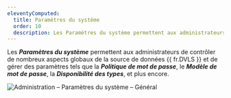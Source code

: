 ```yaml
---
eleventyComputed:
  title: Paramètres du système
  order: 10
  description: Les Paramètres du système permettent aux administrateurs de contrôler de nombreux aspects globaux de la source de données {{ fr.DVLS }} et de gérer des paramètres tels que la Politique de mot de passe, le Modèle de mot de passe, la Disponibilité des types, et plus encore.
---
```

Les ***Paramètres du système*** permettent aux administrateurs de contrôler de nombreux aspects globaux de la source de données {{ fr.DVLS }} et de gérer des paramètres tels que la ***Politique de mot de passe***, le ***Modèle de mot de passe***, la ***Disponibilité des types***, et plus encore.

![Administration – Paramètres du système – Général](https://cdnweb.devolutions.net/docs/docs_en_server_clip10373.png)
